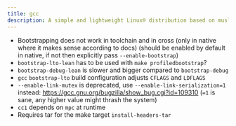 ```yaml
---
title: gcc
description: A simple and lightweight Linux® distribution based on musl libc and toybox
---
```


- Bootstrapping does not work in toolchain and in cross (only in native where it makes sense according to docs) (should be enabled by default in native, if not then explicitly pass `--enable-bootstrap`)
- `bootstrap-lto-lean` has to be used with `make profiledbootstrap`?
- `bootstrap-debug-lean` is slower and bigger compared to `bootstrap-debug`
- `gcc` `bootstrap-lto` build configuration adjusts `CFLAGS` and `LDFLAGS`
- `--enable-link-mutex` is deprecated, use `--enable-link-serialization=1` instead: https://gcc.gnu.org/bugzilla/show_bug.cgi?id=109310 (`=1` is sane, any higher value might thrash the system)
- `cc1` depends on `mpc` at runtime
- Requires tar for the make target `install-headers-tar`
